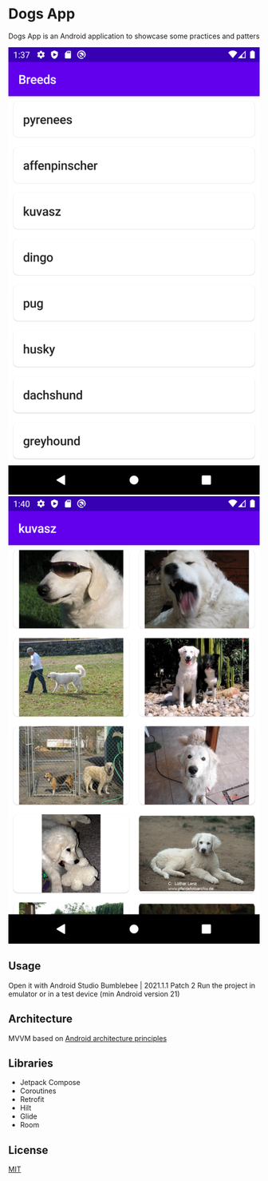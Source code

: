 # Dogs App
Dogs App is an Android application to showcase some practices and patters

![Dogs breeds](/app/src/test/res/raw/breeds_screen.png)
![Dogs breed](/app/src/test/res/raw/breed_screen.png)

## Usage
Open it with Android Studio Bumblebee | 2021.1.1 Patch 2 
Run the project in emulator or in a test device (min Android version 21)

## Architecture
MVVM based on [Android architecture principles](https://developer.android.com/jetpack/guide)

## Libraries
- Jetpack Compose
- Coroutines
- Retrofit
- Hilt
- Glide
- Room

## License
[MIT](https://choosealicense.com/licenses/mit)